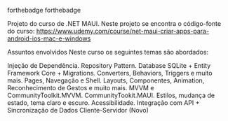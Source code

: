 forthebadge forthebadge

Projeto do curso de .NET MAUI. Neste projeto se encontra o código-fonte do curso: https://www.udemy.com/course/net-maui-criar-apps-para-android-ios-mac-e-windows

Assuntos envolvidos
Neste curso os seguintes temas são abordados:

Injeção de Dependência.
Repository Pattern.
Database SQLite + Entity Framework Core + Migrations.
Converters, Behaviors, Triggers e muito mais.
Pages, Navegação e Shell.
Layouts, Componentes, Animation, Reconhecimento de Gestos e muito mais.
MVVM e CommunityToolkit.MVVM.
CommunityTookit.MAUI.
Estilos, mudança de estado, tema claro e escuro.
Acessibilidade.
Integração com API + Sincronização de Dados Cliente-Servidor (Novo)
